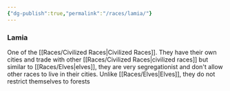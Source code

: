 ```yaml
---
{"dg-publish":true,"permalink":"/races/lamia/"}
---
```


### Lamia
One of the [[Races/Civilized Races\|Civilized Races]]. They have their own cities and trade with other [[Races/Civilized Races\|civilized races]] but similar to [[Races/Elves\|elves]], they are very segregationist and don't allow other races to live in their cities. Unlike [[Races/Elves\|Elves]], they do not restrict themselves to forests